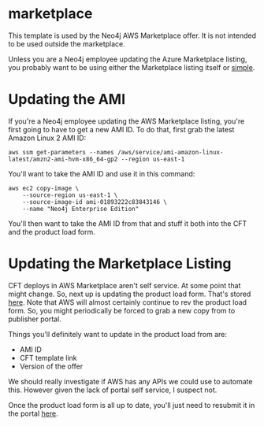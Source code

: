 # marketplace
This template is used by the Neo4j AWS Marketplace offer. It is not intended to be used outside the marketplace. 

Unless you are a Neo4j employee updating the Azure Marketplace listing, you probably want to be using either the Marketplace listing itself or [simple](../simple).

# Updating the AMI
If you're a Neo4j employee updating the AWS Marketplace listing, you're first going to have to get a new AMI ID. To do that, first grab the latest Amazon Linux 2 AMI ID:

    aws ssm get-parameters --names /aws/service/ami-amazon-linux-latest/amzn2-ami-hvm-x86_64-gp2 --region us-east-1 

You'll want to take the AMI ID and use it in this command:

    aws ec2 copy-image \
        --source-region us-east-1 \
        --source-image-id ami-01893222c83843146 \
        --name "Neo4j Enterprise Edition"

You'll then want to take the AMI ID from that and stuff it both into the CFT and the product load form.

# Updating the Marketplace Listing
CFT deploys in AWS Marketplace aren't self service.  At some point that might change.  So, next up is updating the product load form.  That's stored [here](https://docs.google.com/spreadsheets/d/1Nmpw3etZX7xj6nQgS5w3K2B-i0gJevdQ/edit?usp=sharing&ouid=115505246243451814800&rtpof=true&sd=true).  Note that AWS will almost certainly continue to rev the product load form.  So, you might periodically be forced to grab a new copy from to publisher portal.

Things you'll definitely want to update in the product load from are:

* AMI ID
* CFT template link
* Version of the offer

We should really investigate if AWS has any APIs we could use to automate this.  However given the lack of portal self service, I suspect not.

Once the product load form is all up to date, you'll just need to resubmit it in the portal [here](https://aws.amazon.com/marketplace/management/offers).
